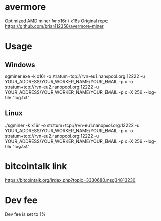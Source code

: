 # avermore
Optimized AMD miner for x16r / x16s
Original repo:
https://github.com/brian112358/avermore-miner
# Usage
## Windows
sgminer.exe -k x16r -o stratum+tcp://rvn-eu1.nanopool.org:12222 -u YOUR_ADDRESS/YOUR_WORKER_NAME/YOUR_EMAIL -p x -o stratum+tcp://rvn-eu2.nanopool.org:12222 -u YOUR_ADDRESS/YOUR_WORKER_NAME/YOUR_EMAIL -p x -X 256 --log-file "log.txt"

## Linux
./sgminer -k x16r -o stratum+tcp://rvn-eu1.nanopool.org:12222 -u YOUR_ADDRESS/YOUR_WORKER_NAME/YOUR_EMAIL -p x -o stratum+tcp://rvn-eu2.nanopool.org:12222 -u YOUR_ADDRESS/YOUR_WORKER_NAME/YOUR_EMAIL -p x -X 256 --log-file "log.txt"

# bitcointalk link
https://bitcointalk.org/index.php?topic=3330680.msg34813230

# Dev fee
Dev fee is set to 1%
